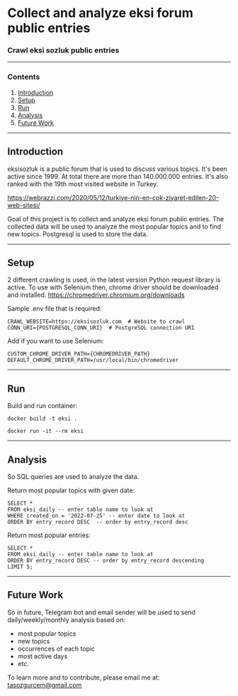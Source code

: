 # Collect and analyze eksi forum public entries

### Crawl eksi sozluk public entries 


***

### Contents

1. [Introduction](#introduction)
2. [Setup](#setup)
3. [Run](#run)
4. [Analysis](#analysis)
5. [Future Work](#future-work)
*** 

## Introduction

eksisozluk is a public forum that is used to discuss various topics. It's been active since 1999. At total there are
more than 140.000.000 entries. It's also ranked with the 19th most visited website in Turkey.

https://webrazzi.com/2020/05/12/turkiye-nin-en-cok-ziyaret-edilen-20-web-sitesi/

Goal of this project is to collect and analyze eksi forum public entries. The collected data will be used to analyze the
most popular topics and to find new topics. Postgresql is used to store the data.

***
## Setup

2 different crawling is used, in the latest version Python request library is active. To use with Selenium then, 
chrome driver should be downloaded and installed. 
https://chromedriver.chromium.org/downloads

Sample .env file that is required:
```
CRAWL_WEBSITE=https://eksisozluk.com  # Website to crawl
CONN_URI={POSTGRESQL_CONN_URI}  # PostgreSQL connection URI
```

Add if you want to use Selenium:
```
CUSTOM_CHROME_DRIVER_PATH={CHROMEDRIVER_PATH} 
DEFAULT_CHROME_DRIVER_PATH=/usr/local/bin/chromedriver 
```
***
## Run

Build and run container:

```
docker build -t eksi .
```

```
docker run -it --rm eksi
```
***
## Analysis

So SQL queries are used to analyze the data.

Return most popular topics with given date:
```
SELECT *
FROM eksi_daily -- enter table name to look at
WHERE created_on = '2022-07-25' -- enter date to look at
ORDER BY entry_record DESC  -- order by entry_record desc
```

Return most popular entries:
```
SELECT *  
FROM eksi_daily -- enter table name to look at
ORDER BY entry_record DESC -- order by entry_record descending
LIMIT 5; 
```

***
## Future Work

So in future, Telegram bot and email sender will be used to send daily/weekly/monthly analysis based on:
* most popular topics
* new topics
* occurrences of each topic
* most active days
* etc.

To learn more and to contribute, please email me at:
tasozgurcem@gmail.com


